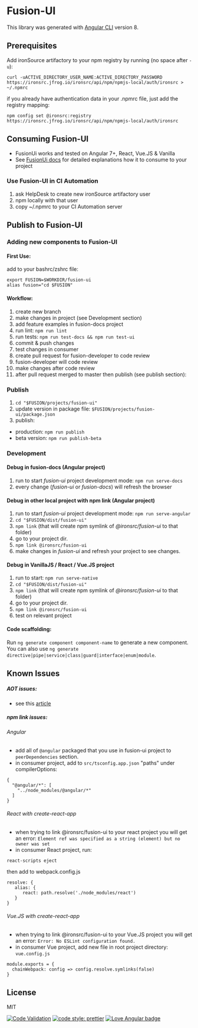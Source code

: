 # Fusion-UI

This library was generated with [Angular CLI](https://github.com/angular/angular-cli) version 8.

## Prerequisites
Add ironSource artifactory to your npm registry by running (no space after `-u`):
```
curl -uACTIVE_DIRECTORY_USER_NAME:ACTIVE_DIRECTORY_PASSWORD https://ironsrc.jfrog.io/ironsrc/api/npm/npmjs-local/auth/ironsrc > ~/.npmrc
```
if you already have authentication data in your .npmrc file, just add the registry mapping:
```
npm config set @ironsrc:registry https://ironsrc.jfrog.io/ironsrc/api/npm/npmjs-local/auth/ironsrc
```
## Consuming Fusion-UI
* FusionUi works and tested on Angular 7+, React, Vue.JS & Vanilla   
* See [FusionUi docs](http://fusion.ironsrc.net/docs/getting-started) for detailed explanations how it to consume to your project

### Use Fusion-UI in CI Automation
1. ask HelpDesk to create new ironSource artifactory user
2. npm locally with that user
3. copy ~/.npmrc to your CI Automation server

## Publish to Fusion-UI

### Adding new components to Fusion-UI

#### First Use:
add to your bashrc/zshrc file:
```
export FUSION=$WORKDIR/fusion-ui
alias fusion="cd $FUSION"
```
#### Workflow:
1. create new branch
2. make changes in project (see Development section)
3. add feature examples in fusion-docs project
4. run lint: `npm run lint`
5. run tests: `npm run test-docs && npm run test-ui`
6. commit & push changes
7. test changes in consumer
8. create pull request for fusion-developer to code review
9. fusion-developer will code review
10. make changes after code review
11. after pull request merged to master then publish (see publish section):

### Publish
1. `cd "$FUSION/projects/fusion-ui"`
2. update version in package file: `$FUSION/projects/fusion-ui/package.json`
3. publish:
* production: `npm run publish`
* beta version: `npm run publish-beta`
   
### Development

#### Debug in fusion-docs (Angular project)
1. run to start *fusion-ui* project development mode: `npm run serve-docs`
3. every change (*fusion-ui* or *fusion-docs*) will refresh the browser  

#### Debug in other local project with npm link (Angular project)
1. run to start *fusion-ui* project development mode: `npm run serve-angular`
2. `cd "$FUSION/dist/fusion-ui"`
3. `npm link` (that will create npm symlink of *@ironsrc/fusion-ui* to that folder)
4. go to your project dir.
5. `npm link @ironsrc/fusion-ui`
6. make changes in *fusion-ui* and refresh your project to see changes.

#### Debug in VanillaJS / React / Vue.JS project
1. run to start: `npm run serve-native`
2. `cd "$FUSION/dist/fusion-ui"`
3. `npm link` (that will create npm symlink of *@ironsrc/fusion-ui* to that folder)
4. go to your project dir.
5. `npm link @ironsrc/fusion-ui`
6. test on relevant project 


#### Code scaffolding:
Run `ng generate component component-name` to generate a new component. You can also use `ng generate directive|pipe|service|class|guard|interface|enum|module`.

## Known Issues

##### AOT issues:
* see this [article](https://blog.angularindepth.com/making-your-angular-2-library-statically-analyzable-for-aot-e1c6f3ebedd5)

##### npm link issues:
###### Angular
* add all of `@angular` packaged that you use in fusion-ui project to `peerDependencies` section.
* in consumer project, add to `src/tsconfig.app.json` "paths" under compilerOptions: 
```
{
  "@angular/*": [
    "../node_modules/@angular/*"
  ]
}
```

###### React with create-react-app
* when trying to link @ironsrc/fusion-ui to your react project you will get an error: `Element ref was specified as a string (element) but no owner was set`
* in consumer React project, run:
```
react-scripts eject 
``` 
then add to webpack.config.js
```
resolve: {
   alias: {
      react: path.resolve('./node_modules/react')
   }
}
```

###### Vue.JS with create-react-app
* when trying to link @ironsrc/fusion-ui to your Vue.JS project you will get an error: `Error: No ESLint configuration found.`
* in consumer Vue project, add new file in root project directory: `vue.config.js`
```
module.exports = {
  chainWebpack: config => config.resolve.symlinks(false)
}
```


## License

MIT

[![Code Validation](https://github.com/ironsource/fusion-ui/actions/workflows/ci_initiator.yml/badge.svg)](https://github.com/ironsource/fusion-ui/actions/workflows/ci_initiator.yml)
[![code style: prettier](https://img.shields.io/badge/code_style-prettier-ff69b4.svg?style=flat-square)](https://github.com/prettier/prettier)
[![Love Angular badge](https://img.shields.io/badge/angular-love-blue?logo=angular&angular=love)](https://www.github.com/angular/angular)
